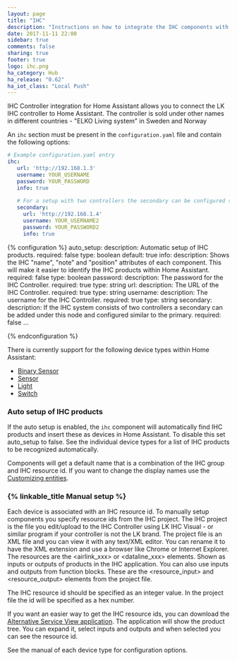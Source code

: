 ```yaml
---
layout: page
title: "IHC"
description: "Instructions on how to integrate the IHC components with Home Assistant"
date: 2017-11-11 22:00
sidebar: true
comments: false
sharing: true
footer: true
logo: ihc.png
ha_category: Hub
ha_release: "0.62"
ha_iot_class: "Local Push"
---
```


IHC Controller integration for Home Assistant allows you to connect the LK IHC
controller to Home Assistant. The controller is sold under other names in
different countries - "ELKO Living system" in Sweden and Norway

An `ihc` section must be present in the `configuration.yaml` file and contain
the following options:

```yaml
# Example configuration.yaml entry
ihc:
   url: 'http://192.168.1.3'
   username: YOUR_USERNAME
   password: YOUR_PASSWORD
   info: true
   
   # For a setup with two controllers the secondary can be configured similary
   secondary: 
     url: 'http://192.168.1.4'
     username: YOUR_USERNAME2
     password: YOUR_PASSWORD2
     info: true 
```

{% configuration %}
auto_setup:
  description: Automatic setup of IHC products.
  required: false
  type: boolean
  default: true
info:
  description: Shows the IHC "name", "note" and "position" attributes of each component. This will make it easier to identify the IHC products within Home Assistant.
  required: false
  type: boolean
password:
  description: The password for the IHC Controller.
  required: true
  type: string
url:
  description: The URL of the IHC Controller.
  required: true
  type: string
username:
  description: The username for the IHC Controller.
  required: true
  type: string
secondary:
  description: If the IHC system consists of two controllers a secondary can be added under this node and configured similar to the primary.
  required: false
  ...
  
{% endconfiguration %}

There is currently support for the following device types within Home Assistant:

- [Binary Sensor](/components/binary_sensor.ihc/)
- [Sensor](/components/sensor.ihc/)
- [Light](/components/light.ihc/)
- [Switch](/components/switch.ihc/)

### Auto setup of IHC products

If the auto setup is enabled, the `ihc` component will automatically find IHC
products and insert these as devices in Home Assistant.
To disable this set auto_setup to false. See the individual device types for a
list of IHC products to be recognized automatically.

Components will get a default name that is a combination of the IHC group and
IHC resource id.
If you want to change the display names use the
[Customizing entities](/docs/configuration/customizing-devices/).

### {% linkable_title Manual setup %}

Each device is associated with an IHC resource id. To manually setup components
you specify resource ids from the IHC project. The IHC project is the file you
edit/upload to the IHC Controller using LK IHC Visual - or similar program if
your controller is not the LK brand.
The project file is an XML file and you can view it with any text/XML editor.
You can rename it to have the XML extension and use a browser like Chrome or
Internet Explorer. The resources are the \<airlink_xxx> or \<dataline_xxx>
elements. Shown as inputs or outputs of products in the IHC application. You can
also use inputs and outputs from function blocks. These are the
\<resource_input> and \<resource_output> elements from the project file.

The IHC resource id should be specified as an integer value. In the project file
the id will be specified as a hex number.

If you want an easier way to get the IHC resource ids, you can download the
[Alternative Service View application](https://www.dingus.dk/updated-ihc-alternative-service-view/).
The application will show the product tree. You can expand it, select inputs and
outputs and when selected you can see the resource id.

See the manual of each device type for configuration options.

